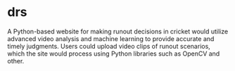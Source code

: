 # drs
A Python-based website for making runout decisions in cricket would utilize advanced video analysis and machine learning to provide accurate and timely judgments. Users could upload video clips of runout scenarios, which the site would process using Python libraries such as OpenCV and other.
